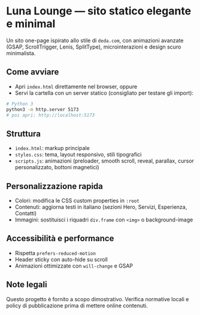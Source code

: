 # Luna Lounge — sito statico elegante e minimal

Un sito one-page ispirato allo stile di `deda.com`, con animazioni avanzate (GSAP, ScrollTrigger, Lenis, SplitType), microinterazioni e design scuro minimalista.

## Come avviare

- Apri `index.html` direttamente nel browser, oppure
- Servi la cartella con un server statico (consigliato per testare gli import):

```bash
# Python 3
python3 -m http.server 5173
# poi apri: http://localhost:5173
```

## Struttura

- `index.html`: markup principale
- `styles.css`: tema, layout responsivo, stili tipografici
- `scripts.js`: animazioni (preloader, smooth scroll, reveal, parallax, cursor personalizzato, bottoni magnetici)

## Personalizzazione rapida

- Colori: modifica le CSS custom properties in `:root`
- Contenuti: aggiorna testi in italiano (sezioni Hero, Servizi, Esperienza, Contatti)
- Immagini: sostituisci i riquadri `div.frame` con `<img>` o background-image

## Accessibilità e performance

- Rispetta `prefers-reduced-motion`
- Header sticky con auto-hide su scroll
- Animazioni ottimizzate con `will-change` e GSAP

## Note legali

Questo progetto è fornito a scopo dimostrativo. Verifica normative locali e policy di pubblicazione prima di mettere online contenuti.
